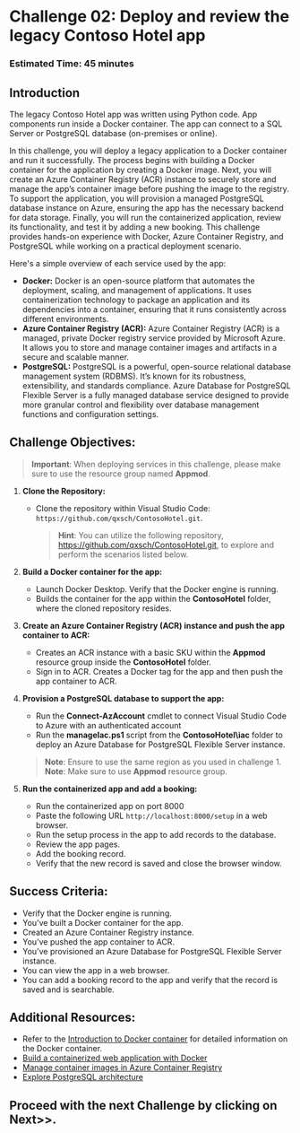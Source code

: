 # Challenge 02: Deploy and review the legacy Contoso Hotel app
### Estimated Time: 45 minutes
## Introduction

The legacy Contoso Hotel app was written using Python code. App components run inside a Docker container. The app can connect to a SQL Server or PostgreSQL database (on-premises or online).

In this challenge, you will deploy a legacy application to a Docker container and run it successfully. The process begins with building a Docker container for the application by creating a Docker image. Next, you will create an Azure Container Registry (ACR) instance to securely store and manage the app’s container image before pushing the image to the registry. To support the application, you will provision a managed PostgreSQL database instance on Azure, ensuring the app has the necessary backend for data storage. Finally, you will run the containerized application, review its functionality, and test it by adding a new booking. This challenge provides hands-on experience with Docker, Azure Container Registry, and PostgreSQL while working on a practical deployment scenario.

Here's a simple overview of each service used by the app:

- **Docker:** Docker is an open-source platform that automates the deployment, scaling, and management of applications. It uses containerization technology to package an application and its dependencies into a container, ensuring that it runs consistently across different environments.
- **Azure Container Registry (ACR):** Azure Container Registry (ACR) is a managed, private Docker registry service provided by Microsoft Azure. It allows you to store and manage container images and artifacts in a secure and scalable manner.
- **PostgreSQL:** PostgreSQL is a powerful, open-source relational database management system (RDBMS). It’s known for its robustness, extensibility, and standards compliance. Azure Database for PostgreSQL Flexible Server is a fully managed database service designed to provide more granular control and flexibility over database management functions and configuration settings.


## Challenge Objectives:

> **Important**: When deploying services in this challenge, please make sure to use the resource group named **Appmod**. 

1. **Clone the Repository:**
   - Clone the repository within Visual Studio Code: `https://github.com/qxsch/ContosoHotel.git`.
     > **Hint**: You can utilize the following repository, https://github.com/qxsch/ContosoHotel.git, to explore and perform the scenarios listed below.   

1. **Build a Docker container for the app:**

   - Launch Docker Desktop. Verify that the Docker engine is running.   
   - Builds the container for the app within the **ContosoHotel** folder, where the cloned repository resides.

1. **Create an Azure Container Registry (ACR) instance and push the app container to ACR:**

   - Creates an ACR instance with a basic SKU within the **Appmod** resource group inside the **ContosoHotel** folder.
   - Sign in to ACR. Creates a Docker tag for the app and then push the app container to ACR.

1. **Provision a PostgreSQL database to support the app:**   

   - Run the **Connect-AzAccount** cmdlet to connect Visual Studio Code to Azure with an authenticated account
   - Run the **manageIac.ps1** script from the **ContosoHotel\iac** folder to deploy an Azure Database for PostgreSQL Flexible Server instance.
   > **Note**: Ensure to use the same region as you used in challenge 1.  
   > **Note**: Make sure to use **Appmod** resource group.

1. **Run the containerized app and add a booking:**

   - Run the containerized app on port 8000
   - Paste the following URL `http://localhost:8000/setup` in a web browser.
   - Run the setup process in the app to add records to the database.
   - Review the app pages.
   - Add the booking record.
   - Verify that the new record is saved and close the browser window.

## Success Criteria:

- Verify that the Docker engine is running.
- You’ve built a Docker container for the app.
- Created an Azure Container Registry instance.
- You’ve pushed the app container to ACR.
- You’ve provisioned an Azure Database for PostgreSQL Flexible Server instance.
- You can view the app in a web browser.
- You can add a booking record to the app and verify that the record is saved and is searchable.

## Additional Resources:

-  Refer to the  [Introduction to Docker container](https://learn.microsoft.com/en-us/training/modules/intro-to-docker-containers/) for detailed information on the Docker container.
-  [Build a containerized web application with Docker](https://learn.microsoft.com/en-us/training/modules/intro-to-containers/)
-  [Manage container images in Azure Container Registry](https://learn.microsoft.com/en-us/training/modules/publish-container-image-to-azure-container-registry/)
-  [Explore PostgreSQL architecture](https://learn.microsoft.com/en-us/training/modules/explore-postgresql-architecture/)


## Proceed with the next Challenge by clicking on **Next**>>.   

